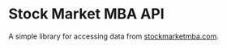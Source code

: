 # Stock Market MBA API

A simple library for accessing data from [stockmarketmba.com](https://stockmarketmba.com).

